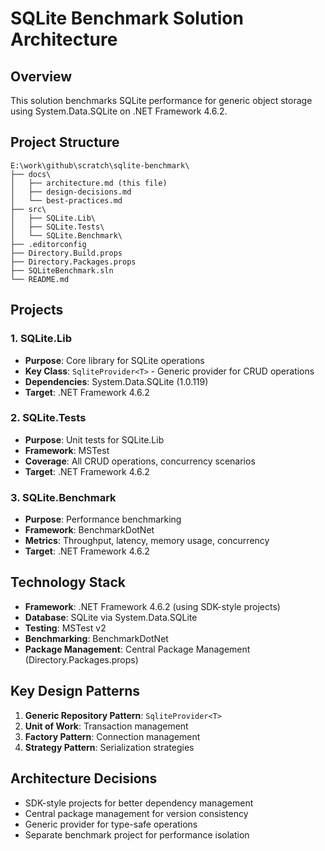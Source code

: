 # SQLite Benchmark Solution Architecture

## Overview
This solution benchmarks SQLite performance for generic object storage using System.Data.SQLite on .NET Framework 4.6.2.

## Project Structure
```
E:\work\github\scratch\sqlite-benchmark\
├── docs\
│   ├── architecture.md (this file)
│   ├── design-decisions.md
│   └── best-practices.md
├── src\
│   ├── SQLite.Lib\
│   ├── SQLite.Tests\
│   └── SQLite.Benchmark\
├── .editorconfig
├── Directory.Build.props
├── Directory.Packages.props
├── SQLiteBenchmark.sln
└── README.md
```

## Projects

### 1. SQLite.Lib
- **Purpose**: Core library for SQLite operations
- **Key Class**: `SqliteProvider<T>` - Generic provider for CRUD operations
- **Dependencies**: System.Data.SQLite (1.0.119)
- **Target**: .NET Framework 4.6.2

### 2. SQLite.Tests
- **Purpose**: Unit tests for SQLite.Lib
- **Framework**: MSTest
- **Coverage**: All CRUD operations, concurrency scenarios
- **Target**: .NET Framework 4.6.2

### 3. SQLite.Benchmark
- **Purpose**: Performance benchmarking
- **Framework**: BenchmarkDotNet
- **Metrics**: Throughput, latency, memory usage, concurrency
- **Target**: .NET Framework 4.6.2

## Technology Stack
- **Framework**: .NET Framework 4.6.2 (using SDK-style projects)
- **Database**: SQLite via System.Data.SQLite
- **Testing**: MSTest v2
- **Benchmarking**: BenchmarkDotNet
- **Package Management**: Central Package Management (Directory.Packages.props)

## Key Design Patterns
1. **Generic Repository Pattern**: `SqliteProvider<T>`
2. **Unit of Work**: Transaction management
3. **Factory Pattern**: Connection management
4. **Strategy Pattern**: Serialization strategies

## Architecture Decisions
- SDK-style projects for better dependency management
- Central package management for version consistency
- Generic provider for type-safe operations
- Separate benchmark project for performance isolation